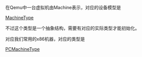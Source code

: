 在Qemu中一台虚拟机由Machine表示，对应的设备模型是

[MachineType][1]

不过这个类型是一个抽象结构，需要有对应的实际类型才能初始化。

对应我们常用的x86机器，对应的类型是

[PCMachineType][2]

[1]: /machine/01-machine_type.md
[2]: /machine/02-pc_machine.md
